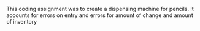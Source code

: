 This coding assignment was to create a dispensing machine for pencils. It accounts for errors on entry and errors for amount of change and amount of inventory
